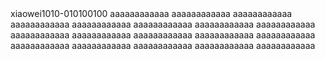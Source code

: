 <!doctype html>
<html>
    <head>
    </head>
    <body>
xiaowei1010-010100100
    aaaaaaaaaaaa    
aaaaaaaaaaaa    
aaaaaaaaaaaa    
aaaaaaaaaaaa    
aaaaaaaaaaaa    
aaaaaaaaaaaa    
aaaaaaaaaaaa    
aaaaaaaaaaaa    
aaaaaaaaaaaa    
aaaaaaaaaaaa    
aaaaaaaaaaaa    
aaaaaaaaaaaa    
aaaaaaaaaaaa    
aaaaaaaaaaaa    
aaaaaaaaaaaa    
aaaaaaaaaaaa    
aaaaaaaaaaaa    
aaaaaaaaaaaa    
    </body>
</html>


